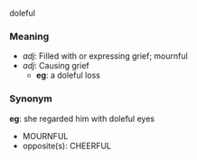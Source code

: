 doleful
### Meaning
+ _adj_: Filled with or expressing grief; mournful
+ _adj_: Causing grief
	+ __eg__: a doleful loss

### Synonym

__eg__: she regarded him with doleful eyes

+ MOURNFUL
+ opposite(s): CHEERFUL


